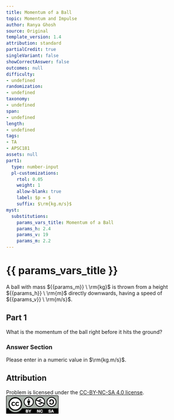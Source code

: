 ```yaml
---
title: Momentum of a Ball
topic: Momentum and Impulse
author: Ranya Ghosh
source: Original
template_version: 1.4
attribution: standard
partialCredit: true
singleVariant: false
showCorrectAnswer: false
outcomes: null
difficulty:
- undefined
randomization:
- undefined
taxonomy:
- undefined
span:
- undefined
length:
- undefined
tags:
- TA
- APSC181
assets: null
part1:
  type: number-input
  pl-customizations:
    rtol: 0.05
    weight: 1
    allow-blank: true
    label: $p = $
    suffix: $\rm{kg.m/s}$
myst:
  substitutions:
    params_vars_title: Momentum of a Ball
    params_h: 2.4
    params_v: 19
    params_m: 2.2
---
```

# {{ params_vars_title }}
A ball with mass ${{params_m}} \ \rm{kg}$ is thrown from a height ${{params_h}} \ \rm{m}$ directly downwards, having a speed of ${{params_v}} \ \rm{m/s}$.

## Part 1

What is the momentum of the ball right before it hits the ground?

### Answer Section

Please enter in a numeric value in $\rm{kg.m/s}$.

## Attribution

Problem is licensed under the [CC-BY-NC-SA 4.0 license](https://creativecommons.org/licenses/by-nc-sa/4.0/).<br> ![The Creative Commons 4.0 license requiring attribution-BY, non-commercial-NC, and share-alike-SA license.](https://raw.githubusercontent.com/firasm/bits/master/by-nc-sa.png)